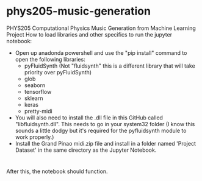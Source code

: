 # phys205-music-generation
PHYS205 Computational Physics Music Generation from Machine Learning Project
How to load libraries and other specifics to run the jupyter notebook:
- Open up anadonda powershell and use the "pip install" command to open the following libraries:
  - pyFluidSynth (Not "fluidsynth" this is a different library that will take priority over pyFluidSynth)
  - glob
  - seaborn
  - tensorflow
  - sklearn
  - keras
  - pretty-midi
- You will also need to install the .dll file in this GitHub called "libfluidsynth.dll". This needs to go in your system32 folder (I know this sounds a little dodgy but it's required for the pyfluidsynth module to work properly.)
- Install the Grand Pinao midi.zip file and install in a folder named 'Project Dataset' in the same directory as the Jupyter Notebook.
#
After this, the notebook should function.
